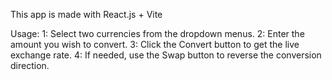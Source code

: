 This app is made with React.js + Vite


Usage:
1: Select two currencies from the dropdown menus.
2: Enter the amount you wish to convert.
3: Click the Convert button to get the live exchange rate.
4: If needed, use the Swap button to reverse the conversion direction.